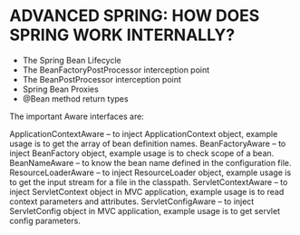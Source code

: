 # ADVANCED SPRING: HOW DOES SPRING WORK INTERNALLY?


-  The Spring Bean Lifecycle
-  The BeanFactoryPostProcessor interception point
-  The BeanPostProcessor interception point
-  Spring Bean Proxies
-  @Bean method return types



The important Aware interfaces are:

ApplicationContextAware – to inject ApplicationContext object, example usage is to get the array of bean definition names.
BeanFactoryAware – to inject BeanFactory object, example usage is to check scope of a bean.
BeanNameAware – to know the bean name defined in the configuration file.
ResourceLoaderAware – to inject ResourceLoader object, example usage is to get the input stream for a file in the classpath.
ServletContextAware – to inject ServletContext object in MVC application, example usage is to read context parameters and attributes.
ServletConfigAware – to inject ServletConfig object in MVC application, example usage is to get servlet config parameters.